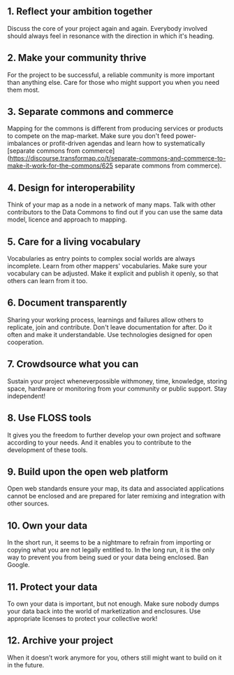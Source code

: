 ## 1. Reflect your ambition together

Discuss the core of your project again and again. Everybody involved should always feel in resonance with the direction in which it's heading.

## 2. Make your community thrive

For the project to be successful, a reliable community is more important than anything else. Care for those who might support you when you need them most.

## 3. Separate commons and commerce

Mapping for the commons is different from producing services or products to compete on the map-market. Make sure you don't feed power-imbalances or profit-driven agendas and learn how to systematically [separate commons from commerce](https://discourse.transformap.co/t/separate-commons-and-commerce-to-make-it-work-for-the-commons/625 separate commons from commerce).

## 4. Design for interoperability

Think of your map as a node in a network of many maps. Talk with other contributors to the Data Commons to find out if you can use the same data model, licence and approach to mapping.

## 5. Care for a living vocabulary

Vocabularies as entry points to complex social worlds are always incomplete. Learn from other mappers' vocabularies. Make sure your vocabulary can be adjusted. Make it explicit and publish it openly, so that others can learn from it too.

## 6. Document transparently

Sharing your working process, learnings and failures allow others to replicate, join and contribute. Don't leave documentation for after. Do it often and make it understandable. Use technologies designed for open cooperation.

## 7. Crowdsource what you can

Sustain your project wheneverpossible withmoney, time, knowledge, storing space, hardware or monitoring from your community or public support. Stay independent!

## 8. Use FLOSS tools

It gives you the freedom to further develop your own project and software according to your needs. And it enables you to contribute to the development of these tools.

## 9. Build upon the open web platform          

Open web standards ensure your map, its data and associated applications cannot be enclosed and are prepared for later remixing and integration with other sources.

## 10. Own your data

In the short run, it seems to be a nightmare to refrain from importing or copying what you are not legally entitled to. In the long run, it is the only way to prevent you from being sued or your data being enclosed. Ban Google.

## 11. Protect your data

To own your data is important, but not enough. Make sure nobody dumps your data back into the world of marketization and enclosures. Use appropriate licenses to protect your collective work!

## 12. Archive your project

When it doesn’t work anymore for you, others still might want to build on it in the future.
